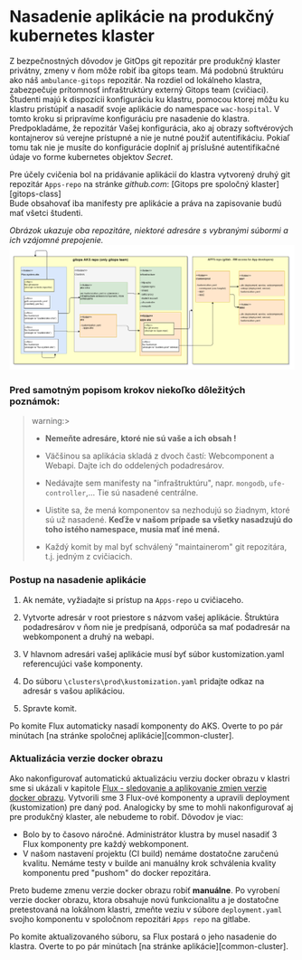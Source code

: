 # Nasadenie aplikácie na produkčný kubernetes klaster

Z bezpečnostných dôvodov je GitOps git repozitár pre produkčný klaster privátny, zmeny v ňom môže robiť iba gitops team. Má podobnú štruktúru ako náš `ambulance-gitops` repozitár. Na rozdiel od lokálneho klastra, zabezpečuje prítomnosť infraštruktúry externý Gitops team (cvičiaci). Študenti majú k dispozícii konfiguráciu ku klastru, pomocou ktorej môžu ku klastru pristúpiť a nasadiť svoje aplikácie do namespace `wac-hospital`. V tomto kroku si pripravíme konfiguráciu pre nasadenie do klastra. Predpokladáme, že repozitár Vašej konfigurácia, ako aj obrazy softvérových kontajnerov sú verejne prístupné a nie je nutné použiť autentifikáciu. Pokiaľ tomu tak nie je musíte do konfigurácie doplniť aj príslušné autentifikačné údaje vo forme kubernetes objektov _Secret_.



Pre účely cvičenia bol na pridávanie aplikácií do klastra vytvorený druhý git repozitár `Apps-repo` na stránke *github.com*:
[Gitops pre spoločný klaster][gitops-class]  
Bude obsahovať iba manifesty pre aplikácie a práva na zapisovanie budú mať všetci študenti.

*Obrázok ukazuje oba repozitáre, niektoré adresáre s vybranými súbormi a ich vzájomné prepojenie.*
![Nasadenie aplikacii do aks](./img/dojo-apps-deployment-aks.png)

### Pred samotným popisom krokov niekoľko dôležitých poznámok:

>warning:> 
> * **Nemeňte adresáre, ktoré nie sú vaše a ich obsah !**
>
> * Väčšinou sa aplikácia skladá z dvoch častí: Webcomponent a Webapi. Dajte ich do oddelených podadresárov.
> * Nedávajte sem manifesty na "infraštruktúru", napr. `mongodb`, `ufe-controller`,... Tie sú nasadené centrálne.
> * Uistite sa, že mená komponentov sa nezhodujú so žiadnym, ktoré sú už nasadené. **Keďže v našom prípade sa všetky nasadzujú do toho istého namespace, musia mať iné mená.**
> * Každý komit by mal byť schválený "maintainerom" git repozitára, t.j. jedným z cvičiacich.

### Postup na nasadenie aplikácie

1. Ak nemáte, vyžiadajte si prístup na `Apps-repo` u cvičiaceho.

2. Vytvorte adresár v root priestore s názvom vašej aplikácie. Štruktúra podadresárov v ňom nie je predpísaná, odporúča sa mať podadresár na webkomponent a druhý na webapi.

3. V hlavnom adresári vašej aplikácie musí byť súbor kustomization.yaml referencujúci vaše komponenty.

4. Do súboru `\clusters\prod\kustomization.yaml` pridajte odkaz na adresár s vašou aplikáciou.

5. Spravte komit.

Po komite Flux automaticky nasadí komponenty do AKS. Overte to po pár minútach [na stránke spoločnej aplikácie][common-cluster].

### Aktualizácia verzie docker obrazu

Ako nakonfigurovať automatickú aktualizáciu verziu docker obrazu v klastri sme si ukázali v kapitole [Flux - sledovanie a aplikovanie zmien verzie docker obrazu](./008b-flux-sledovanie-obrazov.md). Vytvorili sme 3 Flux-ové komponenty a upravili deployment (kustomization) pre daný pod. Analogicky by sme to mohli nakonfigurovať aj pre produkčný klaster, ale nebudeme to robiť. Dôvodov je viac:

- Bolo by to časovo náročné. Administrátor klustra by musel nasadiť 3 Flux komponenty pre každý webkomponent.
- V našom nastavení projektu (CI build) nemáme dostatočne zaručenú kvalitu. Nemáme testy v builde ani manuálny krok schválenia kvality komponentu pred "pushom" do docker repozitára.

Preto budeme zmenu verzie docker obrazu robiť **manuálne**. Po vyrobení verzie docker obrazu, ktora obsahuje novú funkcionalitu a je dostatočne pretestovaná na lokálnom klastri, zmeňte veziu v súbore `deployment.yaml` svojho komponentu v spoločnom repozitári `Apps repo` na gitlabe.

Po komite aktualizovaného súboru, sa Flux postará o jeho nasadenie do klastra. Overte to po pár minútach [na stránke aplikácie][common-cluster].
